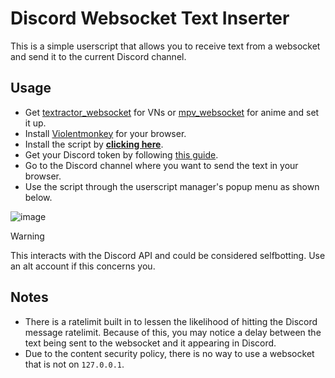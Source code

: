 # Discord Websocket Text Inserter

This is a simple userscript that allows you to receive text from a websocket and send it to the current Discord channel.

## Usage

- Get [textractor_websocket](https://github.com/kuroahna/textractor_websocket) for VNs or [mpv_websocket](https://github.com/kuroahna/mpv_websocket) for anime and set it up.
- Install [Violentmonkey](https://violentmonkey.github.io/) for your browser.
- Install the script by **[clicking here](https://github.com/MarvNC/discord-websocket-text-inserter/raw/main/discord-websocket-inserter.user.js)**.
- Get your Discord token by following [this guide](https://gist.github.com/MarvNC/e601f3603df22f36ebd3102c501116c6).
- Go to the Discord channel where you want to send the text in your browser.
- Use the script through the userscript manager's popup menu as shown below.

![image](https://github.com/MarvNC/discord-websocket-text-inserter/assets/17340496/57d6b9a3-53e3-400d-bc46-224b273dbdfe)

> [!WARNING]
> This interacts with the Discord API and could be considered selfbotting. Use an alt account if this concerns you.

## Notes

- There is a ratelimit built in to lessen the likelihood of hitting the Discord message ratelimit. Because of this, you may notice a delay between the text being sent to the websocket and it appearing in Discord.
- Due to the content security policy, there is no way to use a websocket that is not on `127.0.0.1`.
